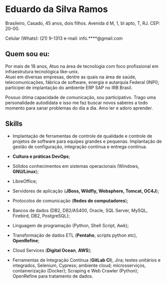 # Eduardo da Silva Ramos

Brasileiro, Casado, 45 anos, dois filhos.
Avenida d M, 1, bl apto, T, RJ.
CEP: 20-00.

Celular (Whats): (21) 9-1313
e-mail: info.****@gmail.com

## Quem sou eu:

Por mais de 18 anos, Atuo na área de tecnologia com foco profissional em infraestrutura tecnológica like-unix.  
Atuei em diversas empresas, dentre as quais na área de saúde, telecomunicações, fábrica de software, energia e autarquia Federal (INPI); participei de implantação do ambiente ERP SAP no IRB Brasil. 

Possuo ótima capacidade de comunicação, sou participativo. Trago uma personalidade autodidata e isso me faz buscar novos saberes a todo momento para sanar problemas do dia a dia. Amo ler e adoro aprender.

## Skills

- Implantação de ferramentas de controle de qualidade e controle de projetos de software para equipes grandes e pequenas. Implantação de gestão de configuração, integração contínua e entrega contínua. 

- **Cultura e práticas DevOps**;

- Sólidos conhecimentos em sistemas operacionais (Windows, **GNU/Linux**);

- LibreOffice; 

- Servidores de aplicação (**JBoss, Wildfly, Websphere, Tomcat, OC4J**); 

- Protocolos de comunicação (**Redes de computadores**); 

- Bancos de dados (DB2, DB2/AS400, Oracle, SQL Server, MySQL, Firebird, DB2, PostgreSQL); 

- Linguagem de programação (Python, Shell Script, Awk); 

- Transformação de dados ETL (**Pentaho**, scripts python etc), **OpenRefine**;

- Cloud Services (**Digital Ocean**, **AWS**);

- Ferramentas de Integração Contínua (**GitLab CI**), Jira; testes unitários e integrados, Selenium, Cypress; ambiente cloud; microsserviços, containerização (Docker); Scraping e Web Crawler (Python); OpenRefine para tratamento de dados.
